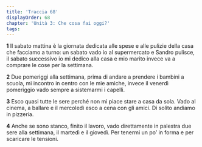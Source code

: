 ```yaml
---
title: 'Traccia 68'
displayOrder: 68
chapter: 'Unità 3: Che cosa fai oggi?'
tags:
---
```


**1** Il sabato mattina è la giornata dedicata alle spese e alle pulizie della casa che facciamo a turno: un sabato vado io al supermercato e Sandro pulisce, il sabato successivo io mi dedico alla casa e mio marito invece va a comprare le cose per la settimana.

**2** Due pomeriggi alla settimana, prima di andare a prendere i bambini a scuola, mi incontro in centro con le mie amiche, invece il venerdì pomeriggio vado sempre a sistemarmi i capelli.

**3** Esco quasi tutte le sere perché non mi piace stare a casa da sola. Vado al cinema, a ballare e il mercoledì esco a cena con gli amici. Di solito andiamo in pizzeria.

**4** Anche se sono stanco, finito il lavoro, vado direttamente in palestra due sere alla settimana, il martedì e il giovedì. Per tenermi un po’ in forma e per scaricare le tensioni.
